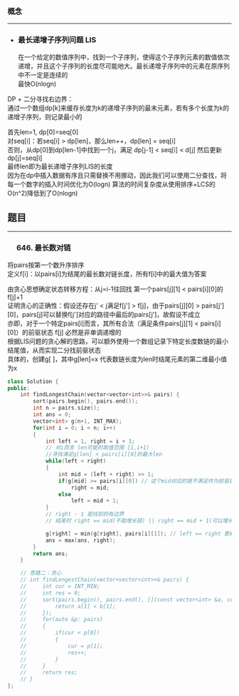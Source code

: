 ### 概念
---
* ### 最长递增子序列问题 LIS
  在一个给定的数值序列中，找到一个子序列，使得这个子序列元素的数值依次递增，并且这个子序列的长度尽可能地大。最长递增子序列中的元素在原序列中不一定是连续的  
  最快O(nlogn)  

DP + 二分寻找右边界：   
通过一个数组dp[k]来缓存长度为k的递增子序列的最末元素，若有多个长度为k的递增子序列，则记录最小的

首先len=1, dp[0]=seq[0]  
对seq[i]：若seq[i] > dp[len]，那么len++，dp[len] = seq[i]  
否则，从dp[0]到dp[len-1]中找到一个j，满足 dp[j-1] < seq[i] < d[j] 然后更新dp[j]=seq[i]  
最终len即为最长递增子序列LIS的长度  
因为在dp中插入数据有序且只需替换不用挪动，因此我们可以使用二分查找，将每一个数字的插入时间优化为O(logn)  算法的时间复杂度从使用排序+LCS的O(n^2)降低到了O(nlogn)

## 题目
---
### &emsp; 646. 最长数对链
将pairs按第一个数升序排序  
定义f[i]：以pairs[i]为结尾的最长数对链长度，所有f[i]中的最大值为答案  

由贪心思想确定状态转移方程：从j=i-1往回找 第一个pairs[j][1] < pairs[i][0]的f[j]+1  
证明贪心的正确性：假设还存在j' < j满足f[j'] > f[j]，由于pairs[j][0] > pairs[j'][0]，pairs[j]可以替换f[j']对应的路径中最后的pairs[j']，故假设不成立  
亦即，对于一个特定pairs[i]而言，其所有合法（满足条件pairs[j][1] < pairs[i][0]）的前驱状态 f[j] 必然是非单调递增的  
根据LIS问题的贪心解的思路，可以额外使用一个数组记录下特定长度数链的最小结尾值，从而实现二分找前驱状态   
具体的，创建g[ ]，其中g[len]=x 代表数链长度为len时结尾元素的第二维最小值为x

```c++
class Solution {
public:
    int findLongestChain(vector<vector<int>>& pairs) {
        sort(pairs.begin(), pairs.end());
        int n = pairs.size();
        int ans = 0;
        vector<int> g(n+1, INT_MAX);
        for(int i = 0; i < n; i++)
        {
            int left = 1, right = i + 1; 
            // 对i而言 len可能的取值范围 [1,i+1)
            //寻找满足g[len] < pairs[i][0]的最大len 
            while(left < right)
            {
                int mid = (left + right) >> 1;
                if(g[mid] >= pairs[i][0]) // 这个mid对应的链不满足作为前驱状态的条件
                    right = mid;
                else 
                    left = mid + 1;
            } 
            // right - 1 是找到的有边界
            // 结束时 right == mid(不能增长链) || right == mid + 1(可以增长链)

            g[right] = min(g[right], pairs[i][1]); // left == right 更新g[len] (检查是否替换原先的末尾数对)
            ans = max(ans, right);
        }
        return ans;
    }

    // 思路二：贪心
    // int findLongestChain(vector<vector<int>>& pairs) {
    //     int cur = INT_MIN;
    //     int res = 0;
    //     sort(pairs.begin(), pairs.end(), [](const vector<int> &a, const vector<int> &b){
    //         return a[1] < b[1];
    //     });
    //     for(auto &p: pairs)
    //     {
    //         if(cur < p[0])
    //         {
    //             cur = p[1];
    //             res++;
    //         }
    //     }
    //     return res;
    // }
};
```